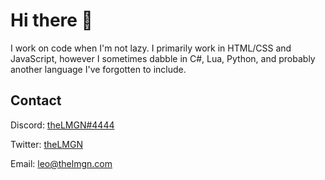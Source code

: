 
# Hi there 👋
I work on code when I'm not lazy. I primarily work in HTML/CSS and JavaScript, however I sometimes dabble in C#, Lua, Python, and probably another language I've forgotten to include.

## Contact

Discord: [theLMGN#4444](https://discordapp.com/users/158311402677731328)

Twitter: [theLMGN](https://twitter.com/thelmgn)

Email: [leo@thelmgn.com](mailto:leo@thelmgn.com)
